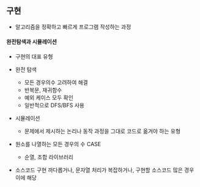 ## 구현

- 알고리즘을 정확하고 빠르게 프로그램 작성하는 과정

#### 완전탐색과 시뮬레이션

- 구현의 대표 유형
- 완전 탐색
  - 모든 경우의수 고려하여 해결
  - 반복문, 재귀함수
  - 예외 케이스 모두 확인
  - 일반적으로 DFS/BFS 사용

- 시뮬레이션
  - 문제에서 제시하는 논리나 동작 과정을 그대로 코드로 옮겨야 하는 유형

- 원소를 나열하는 모든 경우의 수 CASE
  - 순열, 조합 라이브러리

- 소스코드 구현 까다롭거나, 문자열 처리가 복잡하거나, 구현할 소스코드 많은 경우 이에 해당
